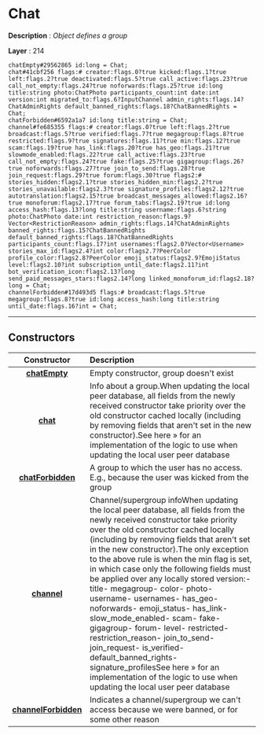 # Chat

**Description** : *Object defines a group*

**Layer** : 214

```tl
chatEmpty#29562865 id:long = Chat;
chat#41cbf256 flags:# creator:flags.0?true kicked:flags.1?true left:flags.2?true deactivated:flags.5?true call_active:flags.23?true call_not_empty:flags.24?true noforwards:flags.25?true id:long title:string photo:ChatPhoto participants_count:int date:int version:int migrated_to:flags.6?InputChannel admin_rights:flags.14?ChatAdminRights default_banned_rights:flags.18?ChatBannedRights = Chat;
chatForbidden#6592a1a7 id:long title:string = Chat;
channel#fe685355 flags:# creator:flags.0?true left:flags.2?true broadcast:flags.5?true verified:flags.7?true megagroup:flags.8?true restricted:flags.9?true signatures:flags.11?true min:flags.12?true scam:flags.19?true has_link:flags.20?true has_geo:flags.21?true slowmode_enabled:flags.22?true call_active:flags.23?true call_not_empty:flags.24?true fake:flags.25?true gigagroup:flags.26?true noforwards:flags.27?true join_to_send:flags.28?true join_request:flags.29?true forum:flags.30?true flags2:# stories_hidden:flags2.1?true stories_hidden_min:flags2.2?true stories_unavailable:flags2.3?true signature_profiles:flags2.12?true autotranslation:flags2.15?true broadcast_messages_allowed:flags2.16?true monoforum:flags2.17?true forum_tabs:flags2.19?true id:long access_hash:flags.13?long title:string username:flags.6?string photo:ChatPhoto date:int restriction_reason:flags.9?Vector<RestrictionReason> admin_rights:flags.14?ChatAdminRights banned_rights:flags.15?ChatBannedRights default_banned_rights:flags.18?ChatBannedRights participants_count:flags.17?int usernames:flags2.0?Vector<Username> stories_max_id:flags2.4?int color:flags2.7?PeerColor profile_color:flags2.8?PeerColor emoji_status:flags2.9?EmojiStatus level:flags2.10?int subscription_until_date:flags2.11?int bot_verification_icon:flags2.13?long send_paid_messages_stars:flags2.14?long linked_monoforum_id:flags2.18?long = Chat;
channelForbidden#17d493d5 flags:# broadcast:flags.5?true megagroup:flags.8?true id:long access_hash:long title:string until_date:flags.16?int = Chat;
```

---

## Constructors

| Constructor | Description |
| :---: | :--- |
| [**chatEmpty**](constructor/chatEmpty) | Empty constructor, group doesn't exist |
| [**chat**](constructor/chat) | Info about a group.When updating the local peer database, all fields from the newly received constructor take priority over the old constructor cached locally (including by removing fields that aren't set in the new constructor).See here » for an implementation of the logic to use when updating the local user peer database |
| [**chatForbidden**](constructor/chatForbidden) | A group to which the user has no access. E.g., because the user was kicked from the group |
| [**channel**](constructor/channel) | Channel/supergroup infoWhen updating the local peer database, all fields from the newly received constructor take priority over the old constructor cached locally (including by removing fields that aren't set in the new constructor).The only exception to the above rule is when the min flag is set, in which case only the following fields must be applied over any locally stored version:- title- megagroup- color- photo- username- usernames- has_geo- noforwards- emoji_status- has_link- slow_mode_enabled- scam- fake- gigagroup- forum- level- restricted- restriction_reason- join_to_send- join_request- is_verified- default_banned_rights- signature_profilesSee here » for an implementation of the logic to use when updating the local user peer database |
| [**channelForbidden**](constructor/channelForbidden) | Indicates a channel/supergroup we can't access because we were banned, or for some other reason |